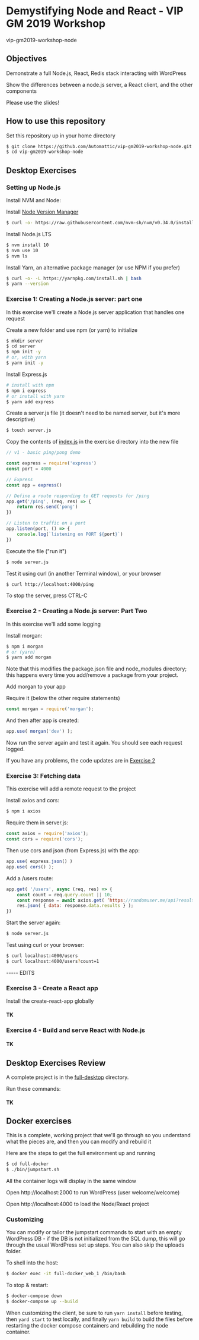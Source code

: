 # Demystifying Node and React - VIP GM 2019 Workshop
vip-gm2019-workshop-node

## Objectives

Demonstrate a full Node.js, React, Redis stack interacting with WordPress

Show the differences between a node.js server, a React client, and the other components

Please use the slides!

## How to use this repository

Set this repository up in your home directory

```bash
$ git clone https://github.com/Automattic/vip-gm2019-workshop-node.git
$ cd vip-gm2019-workshop-node
```

## Desktop Exercises

### Setting up Node.js

Install NVM and Node:

Install [Node Version Manager](https://github.com/nvm-sh/nvm)

```bash
$ curl -o- https://raw.githubusercontent.com/nvm-sh/nvm/v0.34.0/install.sh | bash
```

Install Node.js LTS

```bash
$ nvm install 10
$ nvm use 10
$ nvm ls
```

Install Yarn, an alternative package manager (or use NPM if you prefer)

```bash
$ curl -o- -L https://yarnpkg.com/install.sh | bash
$ yarn --version
```

### Exercise 1: Creating a Node.js server: part one

In this exercise we'll create a Node.js server application that handles one request

Create a new folder and use npm (or yarn) to initialize

```bash
$ mkdir server
$ cd server
$ npm init -y
# or, with yarn
$ yarn init -y
```

Install Express.js

```bash
# install with npm
$ npm i express
# or install with yarn
$ yarn add express
```

Create a server.js file (it doesn't need to be named server, but it's more descriptive)

```bash
$ touch server.js
```

Copy the contents of [index.js](exercises/ex1-node-server/index.js) in the exercise directory into the new file

```javascript
// v1 - basic ping/pong demo

const express = require('express')
const port = 4000

// Express
const app = express()

// Define a route responding to GET requests for /ping
app.get('/ping', (req, res) => {
    return res.send('pong')
})

// Listen to traffic on a port
app.listen(port, () => {
    console.log(`listening on PORT ${port}`)
})
```

Execute the file ("run it")

```bash
$ node server.js
```

Test it using curl (in another Terminal window), or your browser

```bash
$ curl http://localhost:4000/ping
```

To stop the server, press CTRL-C


### Exercise 2 - Creating a Node.js server: Part Two

In this exercise we'll add some logging

Install morgan:

```bash
$ npm i morgan
# or (yarn)
$ yarn add morgan
```

Note that this modifies the package.json file and node_modules directory;
this happens every time you add/remove a package from your project.

Add morgan to your app

Require it (below the other require statements)

```javascript
const morgan = require('morgan');
```

And then after app is created:

```javascript
app.use( morgan('dev') );
```

Now run the server again and test it again. You should see each request logged.

If you have any problems, the code updates are in [Exercise 2](exercises/ex1-node-server/index.js)


### Exercise 3: Fetching data

This exercise will add a remote request to the project

Install axios and cors:

```bash
$ npm i axios
```

Require them in server.js:

```javascript
const axios = require('axios');
const cors = require('cors');
```

Then use cors and json (from Express.js) with the app:

```javascript
app.use( express.json() )
app.use( cors() );
```

Add a /users route:

```javascript
app.get( '/users', async (req, res) => {
    const count = req.query.count || 10;
    const response = await axios.get( ‘https://randomuser.me/api?results=’ + count );
    res.json( { data: response.data.results } );
})
```

Start the server again:

```bash
$ node server.js
```

Test using curl or your browser:

```bash
$ curl localhost:4000/users
$ curl localhost:4000/users?count=1
```






----- EDITS


### Exercise 3 - Create a React app

Install the create-react-app globally

#### TK

### Exercise 4 - Build and serve React with Node.js

#### TK

## Desktop Exercises Review

A complete project is in the [full-desktop](/exercises/full-desktop/) directory. 

Run these commands:

#### TK

## Docker exercises

This is a complete, working project that we'll go through so you understand what the pieces are,
and then you can modify and rebuild it

Here are the steps to get the full environment up and running

```bash
$ cd full-docker
$ ./bin/jumpstart.sh
```

All the container logs will display in the same window

Open http://localhost:2000 to run WordPress (user welcome/welcome)

Open http://localhost:4000 to load the Node/React project

### Customizing

You can modify or tailor the jumpstart commands to start with an empty WordPress DB -
if the DB is not initialized from the SQL dump, this will go through the usual WordPress set up steps.
You can also skip the uploads folder.

To shell into the host:

```bash
$ docker exec -it full-docker_web_1 /bin/bash
```

To stop & restart:

```bash
$ docker-compose down
$ docker-compose up --build
```

When customizing the client, be sure to run `yarn install` before testing, then `yard start` to test locally, and finally `yarn build` to build the files before restarting the docker compose containers and rebuilding the node container.

